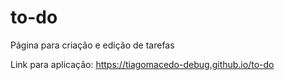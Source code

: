 # to-do
Página para criação e edição de tarefas

Link para aplicação: https://tiagomacedo-debug.github.io/to-do
